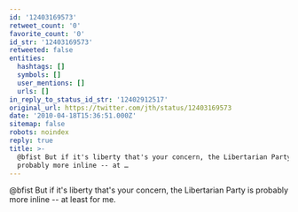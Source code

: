 ```yaml
---
id: '12403169573'
retweet_count: '0'
favorite_count: '0'
id_str: '12403169573'
retweeted: false
entities:
  hashtags: []
  symbols: []
  user_mentions: []
  urls: []
in_reply_to_status_id_str: '12402912517'
original_url: https://twitter.com/jth/status/12403169573
date: '2010-04-18T15:36:51.000Z'
sitemap: false
robots: noindex
reply: true
title: >-
  @bfist But if it's liberty that's your concern, the Libertarian Party is
  probably more inline -- at …
---
```


@bfist But if it's liberty that's your concern, the Libertarian Party is probably more inline -- at least for me.